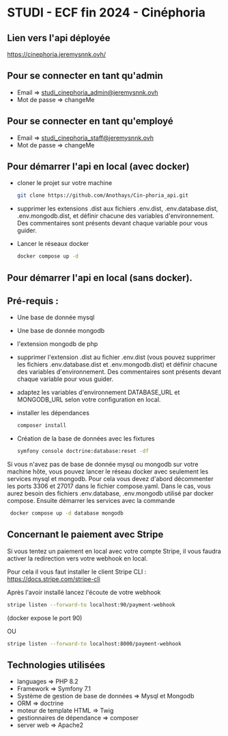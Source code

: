 # STUDI - ECF fin 2024 - Cinéphoria

## Lien vers l'api déployée

https://cinephoria.jeremysnnk.ovh/

## Pour se connecter en tant qu'admin

- Email => studi_cinephoria_admin@jeremysnnk.ovh
- Mot de passe => changeMe

## Pour se connecter en tant qu'employé

- Email => studi_cinephoria_staff@jeremysnnk.ovh
- Mot de passe => changeMe

## Pour démarrer l'api en local (avec docker)

- cloner le projet sur votre machine
  ```bash
  git clone https://github.com/Anothays/Cin-phoria_api.git
  ```
- supprimer les extensions .dist aux fichiers .env.dist, .env.database.dist, .env.mongodb.dist, et définir chacune des variables d'environnement. Des commentaires sont présents devant chaque variable pour vous guider.
- Lancer le réseaux docker

  ```bash
  docker compose up -d
  ```

## Pour démarrer l'api en local (sans docker).

## Pré-requis :

- Une base de donnée mysql
- Une base de donnée mongodb
- l'extension mongodb de php

- supprimer l'extension .dist au fichier .env.dist (vous pouvez supprimer les fichiers .env.database.dist et .env.mongodb.dist) et définir chacune des variables d'environnement. Des commentaires sont présents devant chaque variable pour vous guider.

- adaptez les variables d'environnement DATABASE_URL et MONGODB_URL selon votre configuration en local.

- installer les dépendances
  ```bash
  composer install
  ```
- Création de la base de données avec les fixtures
  ```bash
  symfony console doctrine:database:reset -df
  ```

Si vous n'avez pas de base de donnée mysql ou mongodb sur votre machine hôte, vous pouvez lancer le réseau docker avec seulement les services mysql et mongodb. Pour cela vous devez d'abord décommenter les ports 3306 et 27017 dans le fichier compose.yaml.
Dans le cas, vous aurez besoin des fichiers .env.database, .env.mongodb utilisé par docker compose.
Ensuite démarrer les services avec la commande

```bash
 docker compose up -d database mongodb
```

## Concernant le paiement avec Stripe

Si vous tentez un paiement en local avec votre compte Stripe, il vous faudra activer la redirection vers votre webhook en local.

Pour cela il vous faut installer le client Stripe CLI : https://docs.stripe.com/stripe-cli

Après l'avoir installé lancez l'écoute de votre webhook

```bash
stripe listen --forward-to localhost:90/payment-webhook
```

(docker expose le port 90)

OU

```bash
stripe listen --forward-to localhost:8000/payment-webhook
```

## Technologies utilisées

- languages => PHP 8.2
- Framework => Symfony 7.1
- Système de gestion de base de données => Mysql et Mongodb
- ORM => doctrine
- moteur de template HTML => Twig
- gestionnaires de dépendance => composer
- server web => Apache2

